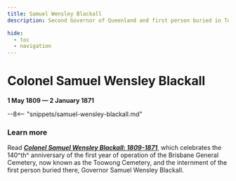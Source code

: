 ```yaml
---
title: Samuel Wensley Blackall
description: Second Governor of Queenland and first person buried in Toowong Cemetery

hide:
  - toc
  - navigation
---
```



<script type="application/ld+json">
{
  "@context": "https://schema.org",
  "@type": "Article",
  "name": "Samuel Wensley Blackall",
  "headline": "Samuel Wensley Blackall - second Governor of Queenland and first person buried in Toowong Cemetery Cemetery",
  "description": "Samuel Wensley Blackall was the second Governor of Queenland and first person buried in Toowong Cemetery Cemetery",
  "keywords": ["Samuel Wensley Blackall", "Samuel Blackall", "Toowong Cemetery First Burial"],
  "dateModified": "2022-05-09",
  "datePublished": "2022-05-09",
  "author": {
      "@type": "Organization",
      "name": "Friends of Toowong Cemetery Association Inc.",
      "url": "https://1871fotc.github.io/fotc/"
    },  
  "publisher": {
        "@type": "Organization",
        "name": "Friends of Toowong Cemetery Association Inc.",
        "url": "https://1871fotc.github.io/fotc/",
        "logo": "https://1871fotc.github.io/fotc/assets/logo/fotc-1x1.png"
    },
  "image": [
      "https://https://1871fotc.github.io/fotc/assets/logo/fotc-1x1.png",
      "https://1871fotc.github.io/fotc/assets/logo/fotc-banner-4x3.png",
      "https://1871fotc.github.io/fotc/assets/images/social/research/samuel-wensley-blackall.png"
    ],
  "about": {
      "@type": "Person",
      "givenName": "Samuel",
      "additionalName": "Wensley",
      "familyName": "Blackall",
      "name": "Samuel Wensley Blackall",
      "birthDate": "1809-05-01",
      "birthPlace": {"@type":"Place",
        "address": {"@type":"PostalAddress",
          "addressLocality": "Dublin",
          "addressRegion": "Dublin",
          "addressCountry": "Ireland"
        }
      },
    "deathDate": "1871-01-02",
    "deathPlace": {"@type": "Place",
      "address": {"@type": "PostalAddress",
        "addressRegion": "Queensland",
        "addressCountry": "Australia"
      }
    }
  }
}
</script>



# Colonel Samuel Wensley Blackall 

**1 May 1809 — 2 January 1871**

--8<-- "snippets/samuel-wensley-blackall.md"

### Learn more 

Read ***[Colonel Samuel Wensley Blackall: 1809-1871](../assets/guides/samuel-blackall.pdf)***, which celebrates the 140^th^ anniversary of the first year of operation of the Brisbane General Cemetery, now known as the Toowong Cemetery, and the internment of the first person buried there, Governor Samuel Wensley Blackall.
